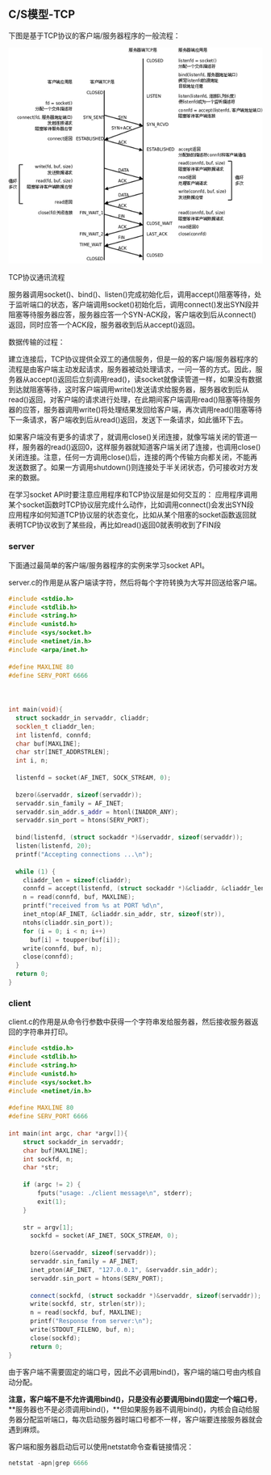 ## C/S模型-TCP

下图是基于TCP协议的客户端/服务器程序的一般流程：

​                                <img src=".Image/1618202523014.png" alt="1618202523014" style="zoom: 150%;" />

TCP协议通讯流程

服务器调用socket()、bind()、listen()完成初始化后，调用accept()阻塞等待，处于监听端口的状态，客户端调用socket()初始化后，调用connect()发出SYN段并阻塞等待服务器应答，服务器应答一个SYN-ACK段，客户端收到后从connect()返回，同时应答一个ACK段，服务器收到后从accept()返回。

数据传输的过程：

建立连接后，TCP协议提供全双工的通信服务，但是一般的客户端/服务器程序的流程是由客户端主动发起请求，服务器被动处理请求，一问一答的方式。因此，服务器从accept()返回后立刻调用read()，读socket就像读管道一样，如果没有数据到达就阻塞等待，这时客户端调用write()发送请求给服务器，服务器收到后从read()返回，对客户端的请求进行处理，在此期间客户端调用read()阻塞等待服务器的应答，服务器调用write()将处理结果发回给客户端，再次调用read()阻塞等待下一条请求，客户端收到后从read()返回，发送下一条请求，如此循环下去。

如果客户端没有更多的请求了，就调用close()关闭连接，就像写端关闭的管道一样，服务器的read()返回0，这样服务器就知道客户端关闭了连接，也调用close()关闭连接。注意，任何一方调用close()后，连接的两个传输方向都关闭，不能再发送数据了。如果一方调用shutdown()则连接处于半关闭状态，仍可接收对方发来的数据。

在学习socket API时要注意应用程序和TCP协议层是如何交互的： 应用程序调用某个socket函数时TCP协议层完成什么动作，比如调用connect()会发出SYN段 应用程序如何知道TCP协议层的状态变化，比如从某个阻塞的socket函数返回就表明TCP协议收到了某些段，再比如read()返回0就表明收到了FIN段

### server

下面通过最简单的客户端/服务器程序的实例来学习socket API。

server.c的作用是从客户端读字符，然后将每个字符转换为大写并回送给客户端。

```c++
#include <stdio.h>
#include <stdlib.h>
#include <string.h>
#include <unistd.h>
#include <sys/socket.h>
#include <netinet/in.h>
#include <arpa/inet.h>

#define MAXLINE 80
#define SERV_PORT 6666

 

int main(void){
  struct sockaddr_in servaddr, cliaddr;
  socklen_t cliaddr_len;
  int listenfd, connfd;
  char buf[MAXLINE];
  char str[INET_ADDRSTRLEN];
  int i, n;
 
  listenfd = socket(AF_INET, SOCK_STREAM, 0);
    
  bzero(&servaddr, sizeof(servaddr));
  servaddr.sin_family = AF_INET;
  servaddr.sin_addr.s_addr = htonl(INADDR_ANY);
  servaddr.sin_port = htons(SERV_PORT);
    
  bind(listenfd, (struct sockaddr *)&servaddr, sizeof(servaddr));
  listen(listenfd, 20);
  printf("Accepting connections ...\n");
    
  while (1) {
    cliaddr_len = sizeof(cliaddr);
    connfd = accept(listenfd, (struct sockaddr *)&cliaddr, &cliaddr_len);
    n = read(connfd, buf, MAXLINE);
    printf("received from %s at PORT %d\n",
    inet_ntop(AF_INET, &cliaddr.sin_addr, str, sizeof(str)),
    ntohs(cliaddr.sin_port));
    for (i = 0; i < n; i++)
      buf[i] = toupper(buf[i]);
    write(connfd, buf, n);
    close(connfd);
  }
  return 0;
}
```













### client

client.c的作用是从命令行参数中获得一个字符串发给服务器，然后接收服务器返回的字符串并打印。

```c++
#include <stdio.h>
#include <stdlib.h>
#include <string.h>
#include <unistd.h>
#include <sys/socket.h>
#include <netinet/in.h>

#define MAXLINE 80
#define SERV_PORT 6666

int main(int argc, char *argv[]){
  	struct sockaddr_in servaddr;
  	char buf[MAXLINE];
  	int sockfd, n;
	char *str;
    
  	if (argc != 2) {
    	fputs("usage: ./client message\n", stderr);
    	exit(1);
  	}
    
    str = argv[1];
      sockfd = socket(AF_INET, SOCK_STREAM, 0);
    
      bzero(&servaddr, sizeof(servaddr));
      servaddr.sin_family = AF_INET;
      inet_pton(AF_INET, "127.0.0.1", &servaddr.sin_addr);
      servaddr.sin_port = htons(SERV_PORT);
    
      connect(sockfd, (struct sockaddr *)&servaddr, sizeof(servaddr));
      write(sockfd, str, strlen(str));
      n = read(sockfd, buf, MAXLINE);
      printf("Response from server:\n");
      write(STDOUT_FILENO, buf, n);
      close(sockfd);
      return 0;
}
```

由于客户端不需要固定的端口号，因此不必调用bind()，客户端的端口号由内核自动分配。

**注意，客户端不是不允许调用bind()，只是没有必要调用bind()固定一个端口号**，**服务器也不是必须调用bind()，**但如果服务器不调用bind()，内核会自动给服务器分配监听端口，每次启动服务器时端口号都不一样，客户端要连接服务器就会遇到麻烦。

客户端和服务器启动后可以使用netstat命令查看链接情况：

```c++
netstat -apn|grep 6666
```

